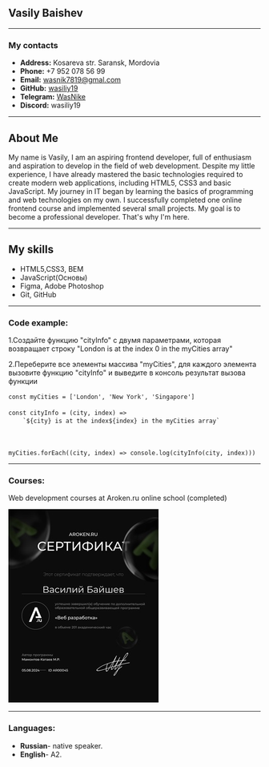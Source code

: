## Vasily Baishev

---

### My contacts

- **Address:** Kosareva str. Saransk, Mordovia
- **Phone:** +7 952 078 56 99
- **Email:** wasnik7819@gmal.com
- **GitHub:** [wasiliy19](https://github.com/wasiliy19/)
- **Telegram:** [WasNike](https://t.me/WasNike)
- **Discord:** wasiliy19

---

## About Me

My name is Vasily, I am an aspiring frontend developer, full of enthusiasm and aspiration to develop in the field of web development. Despite my little experience, I have already mastered the basic technologies required to create modern web applications, including HTML5, CSS3 and basic JavaScript.
My journey in IT began by learning the basics of programming and web technologies on my own. I successfully completed one online frontend course and implemented several small projects.
My goal is to become a professional developer. That's why I'm here.

---

## My skills

- HTML5,CSS3, BEM
- JavaScript(Основы)
- Figma, Adobe Photoshop
- Git, GitHub

---

### Code example:

1.Создайте функцию "cityInfo" с двумя параметрами,
которая возвращает строку
"London is at the index 0 in the myCities array"

2.Переберите все элементы массива "myCities", для каждого элемента вызовите функцию "cityInfo"
и выведите в консоль результат вызова функции

```
const myCities = ['London', 'New York', 'Singapore']

const cityInfo = (city, index) =>
	`${city} is at the index${index} in the myCities array`



myCities.forEach((city, index) => console.log(cityInfo(city, index)))
```

---

### Courses:

Web development courses at Aroken.ru online school (completed)

![image](./Wasiliy_Baishev.jpg)

---

### Languages:

- **Russian**- native speaker.
- **English**- A2.
